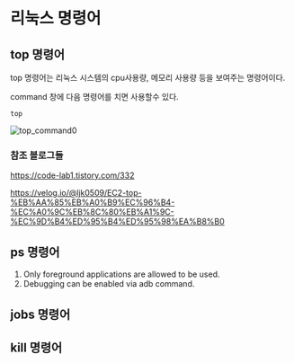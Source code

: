 # 리눅스 명령어

## top 명령어
top 명령어는 리눅스 시스템의 cpu사용량, 메모리 사용량 등을 보여주는 명령어이다.

command 창에 다음 명령어를 치면 사용할수 있다.
```
top
```


![top_command0](https://github.com/Cheems9/README_TEST/assets/170844889/e21d32e0-3b94-4a84-a066-d086ef2ba30e)

### 참조 블로그들
https://code-lab1.tistory.com/332

https://velog.io/@ljk0509/EC2-top-%EB%AA%85%EB%A0%B9%EC%96%B4-%EC%A0%9C%EB%8C%80%EB%A1%9C-%EC%9D%B4%ED%95%B4%ED%95%98%EA%B8%B0



## ps 명령어
1. Only foreground applications are allowed to be used.
2. Debugging can be enabled via adb command.

## jobs 명령어

## kill 명령어
